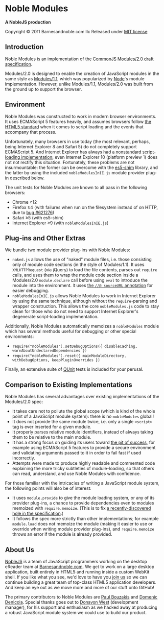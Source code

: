 Noble Modules
=============
**A NobleJS production**

Copyright © 2011 Barnesandnoble.com llc
Released under [MIT license][1]


Introduction
------------

Noble Modules is an implementation of the [CommonJS][2] [Modules/2.0 draft specification][3].

Modules/2.0 is designed to enable the creation of JavaScript modules in the same style as [Modules/1.1][4], which was
popularized by [Node][5]'s module implementation. However, unlike Modules/1.1, Modules/2.0 was built from the ground
up to support the browser.

Environment
-----------

Noble Modules was constructed to work in modern browser environments. It uses ECMAScript 5 features heavily, and
assumes browsers follow [the HTML5 standard][6] when it comes to script loading and the events that accompany that
process.

Unfortunately, many browsers in use today (the most relevant, perhaps, being Internet Explorer 8 and Safari 5) do not
completely support ECMAScript 5. And Internet Explorer has always had [a nonstandard script-loading implementation][7];
even Internet Explorer 10 (platform preview 1) does not not rectify this situation. Fortunately, these problems are 
not insurmountable: the former can be overcome with the [es5-shim][8] library, and the latter by using the
included `nobleModulesInIE.js` module provider plug-in described below.

The unit tests for Noble Modules are known to all pass in the following browsers:

 * Chrome ≥12
 * Firefox ≥4 (with failures when run on the filesystem instead of on HTTP, due to [bug #621276][9])
 * Safari ≥5 (with es5-shim)
 * Internet Explorer ≥9 (with `nobleModulesInIE.js`)

Plug-ins and Other Extras
--------

We bundle two module provider plug-ins with Noble Modules:

 * `naked.js` allows the use of "naked" module files, i.e. those consisting only of module code sections (in the
   style of Modules/1.1). It uses `XMLHTTPRequest` (via jQuery) to load the file contents, parses out `require`
   calls, and uses them to wrap the module code section inside a Modules/2.0 `module.declare` call before using
   `eval` to introduce the module into the environment. It uses [the `//@ sourceURL` annotation][10] for easier
   debugging.
 * `nobleModulesInIE.js` allows Noble Modules to work in Internet Explorer by using the same technique, although 
   without the `require`-parsing and wrapper construction. This allows the core `nobleModules.js` code to stay clean 
   for those who do not need to support Internet Explorer's degenerate script-loading implementation.

Additionally, Noble Modules automatically memoizes a `nobleModules` module which has several methods useful for
debugging or other special environments:

 * `require("nobleModules").setDebugOptions({ disableCaching, warnAboutUndeclaredDependencies })`
 * `require("nobleModules").reset({ mainModuleDirectory, withDebugOptions, keepPluginOverrides })`

Finally, an extensive suite of [QUnit][11] tests is included for your perusal.

Comparison to Existing Implementations
--------------------------------------

Noble Modules has several advantages over existing implementations of the Modules/2.0 spec:

 * It takes care not to pollute the global scope (which is kind of the whole point of a JavaScript module system):
   there is no `nobleModules` global!
 * It does not provide the same module twice, i.e. only a single `<script>` tag is ever inserted for a given module.
 * It properly parses relative module identifiers, instead of always taking them to be relative to the main module.
 * It has a strong focus on guiding its users toward [the pit of success][12], for example using ECMAScript 5 features
   to provide a secure environment and validating arguments passed to it in order to fail fast if used incorrectly.
 * Attempts were made to produce highly readable and commented code explaining the more tricky subtleties of
   module-loading, so that others can read, understand, and use Noble Modules with confidence.

For those familiar with the intricacies of writing a JavaScript module system, the following points will also be of
interest:

 * It uses `module.provide` to give the module loading system, or any of its provider plug-ins, a chance to provide
   dependencies even to modules memoized with `require.memoize`. (This is to fix [a recently-discovered hole in the
   specification][13].)
 * It follows the spec more strictly than other implementations; for example `module.load` does not memoize the 
   module (making it easier to use or override when writing module provider plug-ins), and `require.memoize` throws 
   an error if the module is already provided.

About Us
--------

[NobleJS][14] is a team of JavaScript programmers working on the desktop eReader team at [Barnesandnoble.com][15]. We
get to work on a large desktop application, built entirely in HTML5 and running inside a custom WebKit shell. If you 
like what you see, we'd love to have you [join us][16] so we can continue building a great team of top-class HTML5 
application developers. And keep an eye out as we move more and more of our stuff onto GitHub!

The primary contributors to Noble Modules are [Paul Bouzakis][17] and [Domenic Denicola][18]. Special thanks goes out 
to [Donavon West][19] (development manager), for his support and enthusiasm as we hacked away at producing a robust 
JavaScript module system we could use to build our product.

[1]: https://github.com/NobleJS/Noble-Modules/blob/master/MIT-LICENSE.txt
[2]: http://www.commonjs.org/
[3]: http://www.page.ca/~wes/CommonJS/modules-2.0-draft8/commonjs%20modules%202.0-8%282%29.pdf
[4]: http://wiki.commonjs.org/wiki/Modules/1.1.1
[5]: http://nodejs.org/
[6]: http://www.whatwg.org/specs/web-apps/current-work/multipage/scripting-1.html#script
[7]: http://unixpapa.com/js/dyna.html
[8]: https://github.com/kriskowal/es5-shim
[9]: https://bugzilla.mozilla.org/show_bug.cgi?id=621276
[10]: http://blog.getfirebug.com/2009/08/11/give-your-eval-a-name-with-sourceurl
[11]: http://docs.jquery.com/QUnit
[12]: http://www.codinghorror.com/blog/2007/08/falling-into-the-pit-of-success.html
[13]: http://groups.google.com/group/commonjs/browse_thread/thread/53057f785c6f5ceb
[14]: https://github.com/NobleJS
[15]: http://www.barnesandnoble.com/
[16]: http://go.bn.com/3rd
[17]: http://www.paulbouzakis.com/
[18]: http://domenicdenicola.com
[19]: http://blog.donavon.com/
